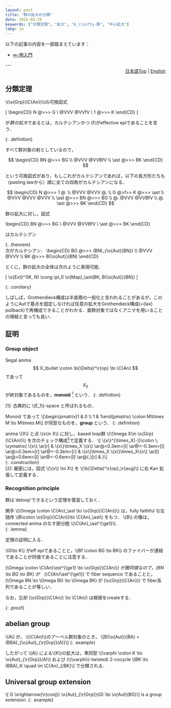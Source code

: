 ```yaml
---
layout: post
title: "群の拡大の分類"
date: 2025-03-29
keywords: ["分類空間", "拡大", "A_\\infty-群", "中心拡大"]
lang: ja
---
```


以下の記事の内容を一部踏まえています：
<ul>
    <li><a href="/blog/oo-cat.html">∞-圏入門</a> </li>
</ul>
---
<div style="text-align: right;">
  <a href="../ja/">日本語Top</a> |
  <a href="../">English</a>
</div>


## 分類定理

<div>
\(\o{Grp}(\C{An})\)の可換図式

\[
  \begin{CD} N @>>> G \\ @VVV @VVfV \\ 1 @>>> K \end{CD}
\]

が*群の拡大*であるとは，カルテシアンかつ \(f\)がeffective epiであることを言う．
</div>
{: .definition}

すべて群対象の射としているので，

$$
\begin{CD} BN @>>> BG \\ @VVV @VVBfV \\ \ast @>>> BK \end{CD}
$$

という可換図式があり，もしこれがカルテシアンであれば，以下の長方形たちも（pasting lawから）順に全ての四角がカルテシアンになる．

$$
\begin{CD} N @>>> 1 @. \\ @VVV @VVV @. \\ G @>f>> K @>>> \ast \\ @VVV @VVV @VVV \\ \ast @>>> BN @>>> BG \\ @. @VVV @VVBfV \\ @. \ast @>>> BK \end{CD}
$$


<div>
群の拡大に対し，図式

\begin{CD} BN @>>> BG \\ @VVV @VVBfV \\ \ast @>>> BK \end{CD}

はカルテシアン
</div>{: .theorem}

<div>
次がカルテシアン．
\begin{CD}
BG @>>> (BN)_{\o{Aut}(BN)} \\ @VVV @VVV \\ BK @>>> B{\o{Aut}}(BN)
\end{CD}

とくに，群の拡大の全体は次のように表現可能．

\[
\o{Ext}^1(K, N) \cong \pi_0 \o{Map}_\ast(BK, B{\o{Aut}}(BN))
\]
</div>{: .corollary}

しばしば，Grothendieck構成は半直積の一般化と言われることがあるが，このようにAutで基点を固定しなければ任意の拡大をGrothendieck構成(=(lax) pullback)で再構成できることがわかる．亜群対象ではなくアニマを用いることの帰結と言っても良い．



## 証明

### Group object

>
Segal anima
$$
X_\bullet \colon \b{\Delta}^\r{op} \to \C{An}
$$
であって
$$X_0$$
が終対象であるものを，**monoid** [<sup>1</sup>](#note1) という．
{: .definition}

<div id="note1" class="footnote-section">
[1]: 古典的に \(E_1\)-space と呼ばれるもの．
</div>

>
Monoid であって
\\[\begin{pmatrix}1 & 0 \\\\ 1 & 1\end{pmatrix} \colon M\times M \to M\times M\\]
が同型なものを，**group** という．
{: .definition}

<div>
anima \(X\) と点 \(x\in X\)
に対し，based loop群 \(\Omega X\in \o{Grp}(\C{An})\)
を次のチェック構成<a href="#note2"><sup>2</sup></a>で定義する．
\[
\{x\}^{\times_X[-]}\colon \; \xymatrix{
   \{x\} \ar[r]
 & \{x\}\times_X \{x\} \ar@<0.3em>[l] \ar@<-0.3em>[l] \ar@<0.3em>[r] \ar@<-0.3em>[r]
 & \{x\}\times_X \{x\}\times_X\{x\} \ar[l] \ar@<0.6em>[l] \ar@<-0.6em>[l] \ar@{.}[r]
 & 
}\]
</div>{: .construction}

<div id="note2" class="footnote-section">
[2]: 厳密には，図式 \(\{x\} \to X\) を \(\b{\Delta}^\r{op}_\r{aug}\) に右 Kan 拡張して定義する．
</div>

### Recognition principle

群は`deloop'できるという定理を復習しておく．

<div>
関手 \(\Omega \colon \C{An}_\ast \to \o{Grp}(\C{An})\) は，fully faithful な左随伴 \(B\colon \o{Grp}(\C{An})\to \C{An}_\ast\) をもつ．
\(B\) の像は，connected anima のなす部分圏 \(\C{An}_\ast^{\ge1}\)．
</div>{: .lemma}

定理の証明に入る．

<div>
\(G\to K\)
がeff epiであることと，\(Bf \colon BG \to BK\) のファイバーが連結であることが同値であることに注意する．

\(\Omega \colon \C{An}_\ast^{\ge1} \to \o{Grp}(\C{An})\)
が圏同値なので，\(BN \to BG \to BK\) が　\(\C{An}_\ast^{\ge1}\) で fiber sequence であることと，\(\Omega BN \to \Omega BG \to \Omega BK\) が \(\o{Grp}(\C{An})\) で fiber系列であることが等しい．

なお，忘却 \(\o{Grp}(\C{An}) \to \C{An}\) は極限をcreateする．
</div>{: .proof}



## abelian group

>
\\(A\\) が， \\(\C{An}\\)のアーベル群対象のとき，
\\[B{\o{Aut}}(BA) = (BBA)\_{\o{Aut}\_{\r{Grp}}(A)}\\]
{: .example}

したがって \\(A\\) による\\(K\\)の拡大は，準同型 \\(\varphi \colon K \to \o{Aut}\_{\r{Grp}}(A)\\)
および (\\(\varphi\\)-twisted) 2-cocycle \\[BK \to (BBA)_K \quad \in \C{An}\_{/BK}\\] で分類される．




## Universal group extension

>
\\[ G \xrightarrow{\r{conj}} \o{Aut}_{\r{Grp}}(G) \to \o{Aut}(BG)\\]
is a group extension.
{: .example}